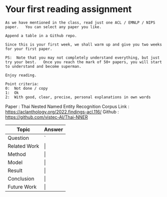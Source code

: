 # Your first reading assignment
```
As we have mentioned in the class, read just one ACL / EMNLP / NIPS paper.   You can select any paper you like.

Append a table in a Github repo.

Since this is your first week, we shall warm up and give you two weeks for your first paper.

PS:  Note that you may not completely understand everything, but just try your best.   Once you reach the mark of 50+ papers, you will start to understand and become superman.

Enjoy reading.

Point criteria:
0:  Not done / copy
1:  Ok
2:  With good, clear, precise, personal explanations in own words
```

Paper : Thai Nested Named Entity Recognition Corpus
Link : https://aclanthology.org/2022.findings-acl.116/
Github : https://github.com/vistec-AI/Thai-NNER


| Topic     | Answer |
| ---      | ---       |
| Question | `         |
| Related Work     | \|        |
| Method     | \|        |
| Model     | \|        |
| Result     | \|        |
| Conclusion   | \|        |
| Future Work     | \|        |